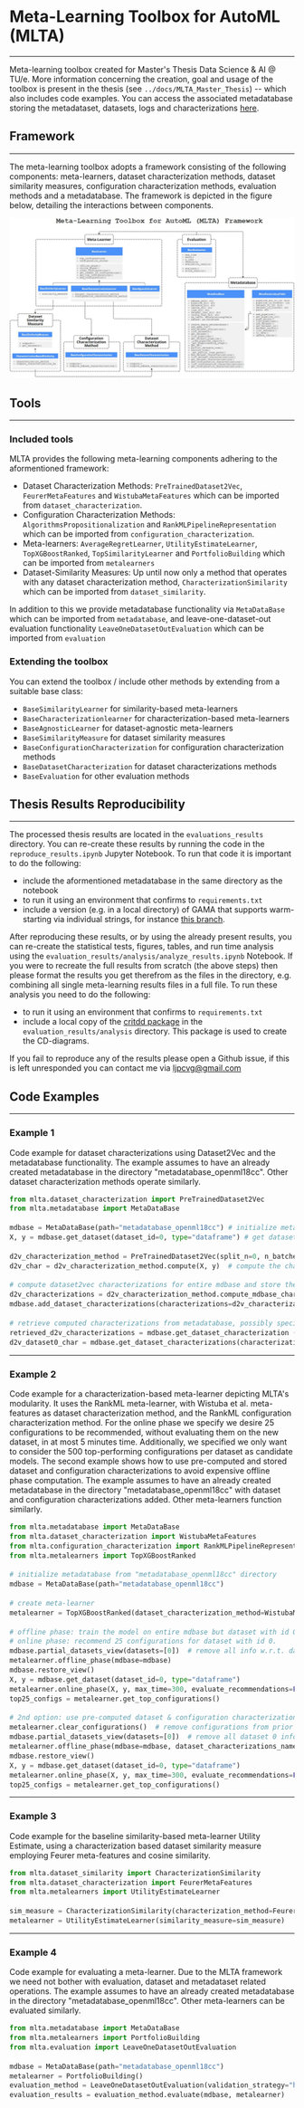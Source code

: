 # Meta-Learning Toolbox for AutoML (MLTA) 
-----
Meta-learning toolbox created for Master's Thesis Data Science & AI @ TU/e. More information concerning the creation, goal and usage of the toolbox is present in the thesis (see `../docs/MLTA_Master_Thesis`) -- which also includes code examples. You can access the associated metadatabase storing the metadataset, datasets, logs and characterizations [here](https://drive.google.com/file/d/135SYH96k2G24AieWdRFWf4FXVmuSq_J9/view?usp=sharing).


## Framework
-----
The meta-learning toolbox adopts a framework consisting of the following components:  meta-learners, dataset characterization methods, dataset similarity
measures, configuration characterization methods, evaluation methods and a metadatabase.
The framework is depicted in the figure below, detailing the interactions between components.

![Framework](docs/mlta_framework.jpg "Title")

## Tools
------
### Included tools
MLTA provides the following meta-learning components adhering to the aformentioned framework:
- Dataset Characterization Methods: `PreTrainedDataset2Vec`, `FeurerMetaFeatures` and `WistubaMetaFeatures` which can be imported from `dataset_characterization`.
- Configuration Characterization Methods: `AlgorithmsPropositionalization` and `RankMLPipelineRepresentation` which can be imported from `configuration_characterization`.
- Meta-learners: `AverageRegretLearner`, `UtilityEstimateLearner`, `TopXGBoostRanked`, `TopSimilarityLearner` and `PortfolioBuilding` which can be imported from `metalearners`
- Dataset-Similarity Measures: Up until now only a method that operates with any dataset characterization method, `CharacterizationSimilarity` which can be imported from `dataset_similarity`. 

In addition to this we provide metadatabase functionality via `MetaDataBase` which can be imported from `metadatabase`, and leave-one-dataset-out evaluation functionality `LeaveOneDatasetOutEvaluation` which can be imported from `evaluation`

### Extending the toolbox
You can extend the toolbox / include other methods by extending from a suitable base class:
- `BaseSimilarityLearner` for similarity-based meta-learners
- `BaseCharacterizationlearner` for characterization-based meta-learners
- `BaseAgnosticLearner` for dataset-agnostic meta-learners
- `BaseSimilarityMeasure` for dataset similarity measures
- `BaseConfigurationCharacterization` for configuration characterization methods
- `BaseDatasetCharacterization` for dataset characterizations methods
- `BaseEvaluation` for other evaluation methods

## Thesis Results Reproducibility
-----
The processed thesis results are located in the `evaluations_results` directory. You can re-create these results by running the code in the `reproduce_results.ipynb` Jupyter Notebook. To run that code it is important to do the following:
- include the aformentioned metadatabase in the same directory as the notebook
- to run it using an environment that confirms to `requirements.txt`
- include a version (e.g. in a local directory) of GAMA that supports warm-starting via individual strings, for instance [this branch](https://github.com/openml-labs/gama/tree/fix_warm_start).

After reproducing these results, or by using the already present results, you can re-create the statistical tests, figures, tables, and run time analysis using the `evaluation_results/analysis/analyze_results.ipynb` Notebook. If you were to recreate the full results from scratch (the above steps) then please format the results you get therefrom as the files in the directory, e.g. combining all single meta-learning results files in a full file. To run these analysis you need to do the following:
- to run it using an environment that confirms to `requirements.txt` 
- include a local copy of the [critdd package](https://github.com/mirkobunse/critdd) in the `evaluation_results/analysis` directory. This package is used to create the CD-diagrams.

If you fail to reproduce any of the results please open a Github issue, if this is left unresponded you can contact me via ljpcvg@gmail.com

## Code Examples
-----
### Example 1
Code example for dataset characterizations using Dataset2Vec and the metadatabase functionality. The example assumes to have an already created metadatabase in the directory "metadatabase\_openml18cc". Other dataset characterization methods operate similarly.
```python
from mlta.dataset_characterization import PreTrainedDataset2Vec
from mlta.metadatabase import MetaDataBase

mdbase = MetaDataBase(path="metadatabase_openml18cc") # initialize metadatabase from "metadatabase_openml18cc" directory
X, y = mdbase.get_dataset(dataset_id=0, type="dataframe") # get dataset with id 0 in pd.DataFrame format

d2v_characterization_method = PreTrainedDataset2Vec(split_n=0, n_batches=10)  # initialize the characterization method
d2v_char = d2v_characterization_method.compute(X, y)  # compute the characterization for dataset with id 0

# compute dataset2vec characterizations for entire mdbase and store them accordingly
d2v_characterizations = d2v_characterization_method.compute_mdbase_characterizations(mdbase=mdbase)  
mdbase.add_dataset_characterizations(characterizations=d2v_characterizations, name="dataset2vec_split0_10batches")

# retrieve computed characterizations from metadatabase, possibly specifying the dataset ids
retrieved_d2v_characterizations = mdbase.get_dataset_characterization (characterization_name="dataset2vec_split0_10batches")
d2v_dataset0_char = mdbase.get_dataset_characterizations(characterization_name="dataset2vec_split0_10batches", dataset_ids=[0])
```

-----
### Example 2
Code example for a characterization-based meta-learner depicting MLTA's modularity. It uses the RankML meta-learner, with Wistuba et al. meta-features as dataset characterization method, and the RankML configuration characterization method. For the online phase we specify we desire 25 configurations to be recommended, without evaluating them on the new dataset, in at most 5 minutes time. Additionally, we specified we only want to consider the 500 top-performing configurations per dataset as candidate models. The second example shows how to use pre-computed and stored dataset and configuration characterizations to avoid expensive offline phase computation. The example assumes to have an already created metadatabase in the directory "metadatabase\_openml18cc" with dataset and configuration characterizations added. Other meta-learners function similarly.
```python
from mlta.metadatabase import MetaDataBase
from mlta.dataset_characterization import WistubaMetaFeatures
from mlta.configuration_characterization import RankMLPipelineRepresentation
from mlta.metalearners import TopXGBoostRanked

# initialize metadatabase from "metadatabase_openml18cc" directory
mdbase = MetaDataBase(path="metadatabase_openml18cc") 

# create meta-learner
metalearner = TopXGBoostRanked(dataset_characterization_method=WistubaMetaFeatures(), configuration_characterization_method=RankMLPipelineRepresentation(mdbase=mdbase))

# offline phase: train the model on entire mdbase but dataset with id 0, 
# online phase: recommend 25 configurations for dataset with id 0. 
mdbase.partial_datasets_view(datasets=[0])  # remove all info w.r.t. dataset 0
metalearner.offline_phase(mdbase=mdbase)
mdbase.restore_view()
X, y = mdbase.get_dataset(dataset_id=0, type="dataframe")
metalearner.online_phase(X, y, max_time=300, evaluate_recommendations=False, metric="neg_log_loss", total_n_configs=25, max_n_models=500)
top25_configs = metalearner.get_top_configurations()

# 2nd option: use pre-computed dataset & configuration characterizations in mdbase.
metalearner.clear_configurations()  # remove configurations from prior online phase
mdbase.partial_datasets_view(datasets=[0])  # remove all dataset 0 info, also chars
metalearner.offline_phase(mdbase=mdbase, dataset_characterizations_name="wistuba_metafeatures", configuration_characterizations_name="rankml_pipeline_representation")
mdbase.restore_view()
X, y = mdbase.get_dataset(dataset_id=0, type="dataframe")
metalearner.online_phase(X, y, max_time=300, evaluate_recommendations=False, metric="neg_log_loss", total_n_configs=25, max_n_models=500)
top25_configs = metalearner.get_top_configurations()
```

-----
### Example 3
Code example for the baseline similarity-based meta-learner Utility Estimate, using a characterization based dataset similarity measure employing Feurer meta-features and cosine similarity.

```python
from mlta.dataset_similarity import CharacterizationSimilarity
from mlta.dataset_characterization import FeurerMetaFeatures
from mlta.metalearners import UtilityEstimateLearner

sim_measure = CharacterizationSimilarity(characterization_method=FeurerMetaFeatures(), compare_characterizations_by="cosine_similarity")
metalearner = UtilityEstimateLearner(similarity_measure=sim_measure)
```

-----
### Example 4
Code example for evaluating a meta-learner. Due to the MLTA framework we need not bother with evaluation, dataset and metadataset related operations. The example assumes to have an already created metadatabase in the directory "metadatabase\_openml18cc". Other meta-learners can be evaluated similarly.

```python
from mlta.metadatabase import MetaDataBase
from mlta.metalearners import PortfolioBuilding
from mlta.evaluation import LeaveOneDatasetOutEvaluation

mdbase = MetaDataBase(path="metadatabase_openml18cc") 
metalearner = PortfolioBuilding()
evaluation_method = LeaveOneDatasetOutEvaluation(validation_strategy="holdout", test_size=0.2, n_configs=25, max_time=300)
evaluation_results = evaluation_method.evaluate(mdbase, metalearner)
```

